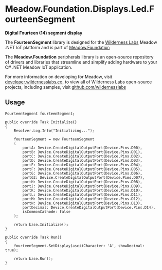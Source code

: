 # Meadow.Foundation.Displays.Led.FourteenSegment

**Digital Fourteen (14) segment display**

The **FourteenSegment** library is designed for the [Wilderness Labs](www.wildernesslabs.co) Meadow .NET IoT platform and is part of [Meadow.Foundation](https://developer.wildernesslabs.co/Meadow/Meadow.Foundation/)

The **Meadow.Foundation** peripherals library is an open-source repository of drivers and libraries that streamline and simplify adding hardware to your C# .NET Meadow IoT application.

For more information on developing for Meadow, visit [developer.wildernesslabs.co](http://developer.wildernesslabs.co/), to view all of Wilderness Labs open-source projects, including samples, visit [github.com/wildernesslabs](https://github.com/wildernesslabs/)

## Usage

```
FourteenSegment fourteenSegment;

public override Task Initialize()
{
    Resolver.Log.Info("Initializing...");

    fourteenSegment = new FourteenSegment
    (
        portA: Device.CreateDigitalOutputPort(Device.Pins.D00),
        portB: Device.CreateDigitalOutputPort(Device.Pins.D01),
        portC: Device.CreateDigitalOutputPort(Device.Pins.D02),
        portD: Device.CreateDigitalOutputPort(Device.Pins.D03),
        portE: Device.CreateDigitalOutputPort(Device.Pins.D04),
        portF: Device.CreateDigitalOutputPort(Device.Pins.D05),
        portG: Device.CreateDigitalOutputPort(Device.Pins.D06),
        portG2: Device.CreateDigitalOutputPort(Device.Pins.D07),
        portH: Device.CreateDigitalOutputPort(Device.Pins.D08),
        portJ: Device.CreateDigitalOutputPort(Device.Pins.D09),
        portK: Device.CreateDigitalOutputPort(Device.Pins.D10),
        portL: Device.CreateDigitalOutputPort(Device.Pins.D11),
        portM: Device.CreateDigitalOutputPort(Device.Pins.D12),
        portN: Device.CreateDigitalOutputPort(Device.Pins.D13),
        portDecimal: Device.CreateDigitalOutputPort(Device.Pins.D14),
        isCommonCathode: false
    );

    return base.Initialize();
}

public override Task Run()
{
    fourteenSegment.SetDisplay(asciiCharacter: 'A', showDecimal: true);

    return base.Run();
}

        
```

